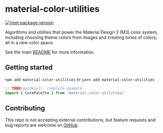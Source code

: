 # material-color-utilities

[![npm package version](https://badgen.net/npm/v/material-color-utilities)](https://npmjs.com/package/material-color-utilities)

Algorithms and utilities that power the Material Design 3 (M3) color system,
including choosing theme colors from images and creating tones of colors; all in
a new color space.

See the main
[README](https://github.com/material-foundation/material-color-utilities#readme)
for more information.

## Getting started

`npm add material-color-utilities` or `yarn add material-color-utilities`

```typescript
// TODO(guidezpl): complete example
import { CorePalette } from 'material-color-utilities/'
```

## Contributing

This repo is not accepting external contributions, but feature requests and bug
reports are welcome on
[GitHub](https://github.com/material-foundation/material-color-utilities/issues).
